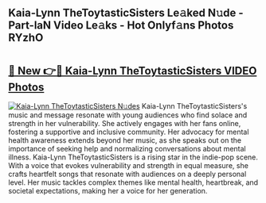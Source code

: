 ## Kaia-Lynn TheToytasticSisters Le𝚊ked N𝚞de - Part-laN Video Le𝚊ks - Hot Onlyf𝚊ns Photos RYzhO

# <h2><a href="http://ab56801.deff.icu/?id=Kaia-Lynn+TheToytasticSisters">🔗 New 👉🔴 Kaia-Lynn TheToytasticSisters VIDEO Photos</a></h2>

[![Kaia-Lynn TheToytasticSisters N𝚞des](https://i.imgur.com/rIISA9y.gif)](http://ab56801.deff.icu/?id=Kaia-Lynn+TheToytasticSisters)
Kaia-Lynn TheToytasticSisters's music and message resonate with young audiences who find solace and strength in her vulnerability. She actively engages with her fans online, fostering a supportive and inclusive community. Her advocacy for mental health awareness extends beyond her music, as she speaks out on the importance of seeking help and normalizing conversations about mental illness. Kaia-Lynn TheToytasticSisters is a rising star in the indie-pop scene. With a voice that evokes vulnerability and strength in equal measure, she crafts heartfelt songs that resonate with audiences on a deeply personal level. Her music tackles complex themes like mental health, heartbreak, and societal expectations, making her a voice for her generation.
